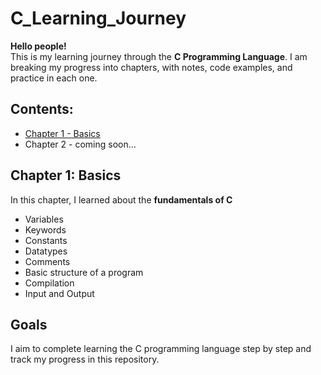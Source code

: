 # C_Learning_Journey

**Hello people!** \
This is my learning journey through the **C Programming Language**. I am breaking my progress into chapters, with notes, code examples, and practice in each one.

## Contents:
- [Chapter 1 - Basics](./Chapter-1-Basics)
- Chapter 2 - coming soon...

## Chapter 1: Basics

In this chapter, I learned about the **fundamentals of C**
- Variables
- Keywords
- Constants
- Datatypes
- Comments
- Basic structure of a program
- Compilation
- Input and Output


## Goals
I aim to complete learning the C programming language step by step and track my progress in this repository.